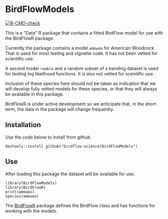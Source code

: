 # BirdFlowModels

<!-- badges: start -->
[![R-CMD-check](https://github.com/birdflow-science/BirdFlowModels/actions/workflows/R-CMD-check.yaml/badge.svg)](https://github.com/birdflow-science/BirdFlowModels/actions/workflows/R-CMD-check.yaml)
<!-- badges: end -->

This is a "Data" R package that contains a fitted BirdFlow model for use with 
the BirdFlowR package.  

Currently the package contains a model `amewoo` for American Woodcock. 
That is used for most testing and vignette code. It has not been vetted  for 
scientific use.

A second model `rewbla` and a random subset of a banding dataset is used for
testing log likelihood functions.  It is also not vetted for sceintific use.

Inclusion of these species here should not be taken as indication that we will
develop fully vetted models for these species, or that they will always be
available in this package.

BirdFlowR is under active development so we anticipate that, in the short term,
the data in the package will change frequently.

## Installation

Use the code below to install from github

```{r}
devtools::install_github("birdflow-science/BirdFlowModels")
```
## Use

After loading this package the dataset will be available for use.

```{r}
library(BirdFlowModels)
library(BirdFlowR)
print(amewoo)
species(amewoo)
```
The [BirdFlowR](https://github.com/birdflow-science/BirdFlowR) package defines
the BirdFlow class and has functions for working with the models.



